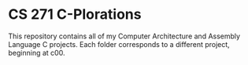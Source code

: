 # CS 271 C-Plorations

This repository contains all of my Computer Architecture and Assembly Language C projects. 
Each folder corresponds to a different project, beginning at c00.
